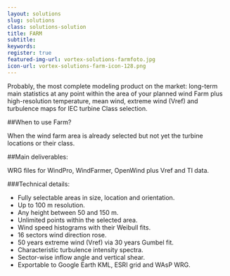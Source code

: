 ```yaml
---
layout: solutions
slug: solutions
class: solutions-solution
title: FARM
subtitle:
keywords: 
register: true
featured-img-url: vortex-solutions-farmfoto.jpg
icon-url: vortex-solutions-farm-icon-128.png
---
```


<p class="lead">Probably, the most complete modeling product on the market: long-term main statistics at any point within the area of your planned wind Farm plus high-resolution temperature, mean wind, extreme wind (Vref) and turbulence maps for IEC turbine Class selection.</p>

##When to use Farm?

When the wind farm area is already selected but not yet the turbine locations or their class.

##Main deliverables:

WRG files for WindPro, WindFarmer, OpenWind plus Vref and TI data.

###Technical details:

- Fully selectable areas in size, location and orientation.
- Up to 100 m resolution.
- Any height between 50 and 150 m.
- Unlimited points within the selected area.
- Wind speed histograms with their Weibull fits.
- 16 sectors wind direction rose.
- 50 years extreme wind (Vref) via 30 years Gumbel fit.
- Characteristic turbulence intensity spectra.
- Sector-wise inflow angle and vertical shear.
- Exportable to Google Earth KML, ESRI grid and WAsP WRG.